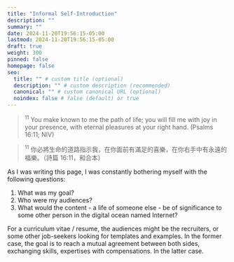 ```yaml
---
title: "Informal Self-Introduction"
description: ""
summary: ""
date: 2024-11-20T19:56:15-05:00
lastmod: 2024-11-20T19:56:15-05:00
draft: true
weight: 300
pinned: false
homepage: false
seo:
  title: "" # custom title (optional)
  description: "" # custom description (recommended)
  canonical: "" # custom canonical URL (optional)
  noindex: false # false (default) or true
---
```


> <sup>11</sup> You make known to me the path of life; you will fill me with joy in your presence, with eternal pleasures at your right hand. (Psalms 16:11; NIV)

> <sup>11</sup> 你必將生命的道路指示我，在你面前有滿足的喜樂，在你右手中有永遠的福樂。（詩篇 16:11，和合本）

As I was writing this page, I was constantly bothering myself with the following questions:

1. What was my goal?
2. Who were my audiences?
3. What would the content - a life of someone else - be of significance to some other person in the digital ocean named Internet?

For a curriculum vitae / resume, the audiences might be the recruiters, or some other job-seekers looking for templates and examples. In the former case, the goal is to reach a mutual agreement between both sides, exchanging skills, expertises with compensations. In the latter case.
